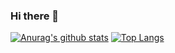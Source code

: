### Hi there 👋

[![Anurag's github stats](https://github-readme-stats.vercel.app/api?username=nachocss)](https://github.com/nachocss/github-readme-stats)
[![Top Langs](https://github-readme-stats.vercel.app/api/top-langs/?username=nachocss&layout=compact&theme=tokyonight)](https://github.com/nachocss/github-readme-stats)

<!--
**Nachocss/Nachocss** is a ✨ _special_ ✨ repository because its `README.md` (this file) appears on your GitHub profile.

Here are some ideas to get you started:

- 🔭 I’m currently working on ...
- 🌱 I’m currently learning ...
- 👯 I’m looking to collaborate on ...
- 🤔 I’m looking for help with ...
- 💬 Ask me about ...
- 📫 How to reach me: ...
- 😄 Pronouns: ...
- ⚡ Fun fact: ...
-->
